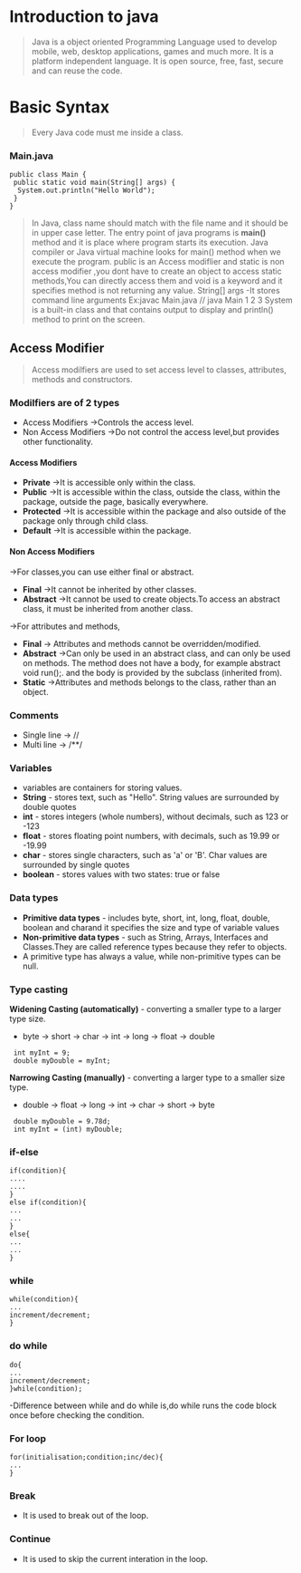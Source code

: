 # Introduction to java
  
 > Java is a object oriented Programming Language used to develop mobile, web, desktop applications, games and much more.
 > It is a platform independent language.
 > It is open source, free, fast, secure and can reuse the code.

# Basic Syntax
 
 > Every Java code must me inside a class.
 
 ### Main.java
 
  ```
  public class Main {
   public static void main(String[] args) {
    System.out.println("Hello World");
   }
  }
  ```
  > In Java, class name should match with the file name and it should be in upper case letter.
  > The entry point of java programs is **main()** method and it is place where program starts its execution.
  > Java compiler or Java virtual machine looks for main() method when we execute the program.
  > public is an Access modiflier and static is non access modifier ,you dont have to create an object to access static methods,You can 
    directly access them and void is a keyword and it specifies method is not returning any value.
  > String[] args  -It stores command line arguments
    Ex:javac Main.java
    // java Main 1 2 3
  > System is a built-in class and that contains output to display and println() method to print on the screen.

## Access Modifier
  
  >Access modilfiers are used to set access level to classes, attributes, methods and constructors.
  
  ### Modilfiers are of  2 types
  - Access Modifiers      ->Controls the access level.
  - Non Access Modifiers  ->Do not control the access level,but provides other functionality.

  #### Access Modifiers
  - **Private** ->It is accessible only within the class.
  - **Public**  ->It is accessible within the class, outside the class, within the package, outside the page, basically everywhere.
  - **Protected** ->It is accessible within the package and also outside of the package  only through child class.
  - **Default** ->It is accessible within the package.
  
  #### Non Access Modifiers
  ->For classes,you can use either final or abstract.
  - **Final** ->It cannot be inherited by other classes.
  - **Abstract** ->It cannot be used to create objects.To access an abstract class, it must be inherited from another class.
  
  ->For attributes and methods,
  - **Final** ->	Attributes and methods cannot be overridden/modified.
  - **Abstract** ->Can only be used in an abstract class, and can only be used on methods. The method does not have a body, for example abstract void run();.      and the body is provided by the subclass (inherited from). 
  - **Static** ->Attributes and methods belongs to the class, rather than an object.

### Comments 
 - Single line ->   //
 - Multi line  -> /**/

### Variables
- variables are containers for storing values.
- **String** - stores text, such as "Hello". String values are surrounded by double quotes
- **int** - stores integers (whole numbers), without decimals, such as 123 or -123
- **float** - stores floating point numbers, with decimals, such as 19.99 or -19.99
- **char** - stores single characters, such as 'a' or 'B'. Char values are surrounded by single quotes
- **boolean** - stores values with two states: true or false

### Data types
- **Primitive data types** - includes byte, short, int, long, float, double, boolean and charand it specifies the size and type of variable values
- **Non-primitive data types** - such as String, Arrays, Interfaces and Classes.They are called reference types because they refer to objects.
- A primitive type has always a value, while non-primitive types can be null.

### Type casting
 **Widening Casting (automatically)** - converting a smaller type to a larger type size.
 - byte -> short -> char -> int -> long -> float -> double
 
 ```
  int myInt = 9;
  double myDouble = myInt;
  ```

**Narrowing Casting (manually)** - converting a larger type to a smaller size type.
- double -> float -> long -> int -> char -> short -> byte

```
 double myDouble = 9.78d;
 int myInt = (int) myDouble;
 ```
 
 ### if-else
 
 ```
 if(condition){
 ....
 ....
 }
 else if(condition){
 ...
 ...
 }
 else{
 ...
 ...
 }
 ```
 
 ### while
 
 ```
 while(condition){
 ...
 increment/decrement;
 }
```

 ### do while
 
 ```
 do{
 ...
 increment/decrement;
 }while(condition);
```
-Difference between while and do while is,do while runs the code block once before checking the condition.

### For loop

```
for(initialisation;condition;inc/dec){
...
}
```

### Break
- It is used to break out of the loop.

### Continue
- It is used to skip the current interation in the loop.
  
